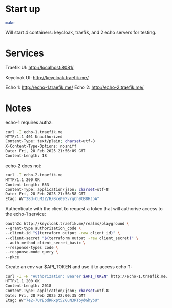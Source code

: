 # Start up

```sh
make
```

Will start 4 containers: keycloak, traefik, and 2 echo servers for testing.

# Services

Traefik UI: <http://localhost:8081/>

Keycloak UI: <http://keycloak.traefik.me/>

Echo 1: <http://echo-1.traefik.me/>
Echo 2: <http://echo-2.traefik.me/>

# Notes

echo-1 requires authz:

```bash
curl -I echo-1.traefik.me
HTTP/1.1 401 Unauthorized
Content-Type: text/plain; charset=utf-8
X-Content-Type-Options: nosniff
Date: Fri, 28 Feb 2025 21:56:09 GMT
Content-Length: 18
```

echo-2 does not:

```bash
curl -I echo-2.traefik.me
HTTP/1.1 200 OK
Content-Length: 653
Content-Type: application/json; charset=utf-8
Date: Fri, 28 Feb 2025 21:56:58 GMT
Etag: W/"28d-CLMJZ/H/Bce09SvrgCh9CE8HJpA"
```

Authenticate with the client to request a token that will authorise access to the echo-1 service:

```bash
oauth2c http://keycloak.traefik.me/realms/playground \
--grant-type authorization_code \
--client-id "$(terraform output -raw client_id)" \
--client-secret "$(terraform output -raw client_secret)" \
--auth-method client_secret_basic \
--response-types code \
--response-mode query \
--pkce
```

Create an env var $API_TOKEN and use it to access echo-1:

```bash
curl -I -H "Authorization: Bearer $API_TOKEN" http://echo-1.traefik.me/
HTTP/1.1 200 OK
Content-Length: 2018
Content-Type: application/json; charset=utf-8
Date: Fri, 28 Feb 2025 22:00:35 GMT
Etag: W/"7e2-7UrEpdRRxpt52GuN3RToydGhybU"
```

```

```
